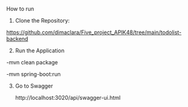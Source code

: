 How to run 

1. Clone the Repository:
   
https://github.com/dimaclara/Five_project_APIK48/tree/main/todolist-backend

2. Run the Application

-mvn clean package

-mvn spring-boot:run

3. Go to Swagger
   
   http://localhost:3020/api/swagger-ui.html
